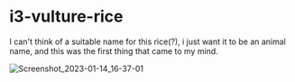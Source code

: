 # i3-vulture-rice


I can't think of a suitable name for this rice(?), i just want it to be an animal name, and this was the first thing that came to my mind.


![Screenshot_2023-01-14_16-37-01](https://user-images.githubusercontent.com/61090869/212465717-f9e38961-80af-4926-9956-ba2f7826ae13.png)
